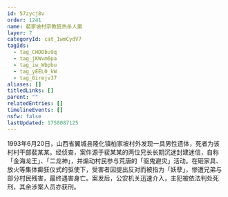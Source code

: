 ```yaml
---
id: 57zycj8v
order: 1241
name: 裴家坡村宗教狂热杀人案
layer: 7
categoryId: cat_1wmCydV7
tagIds:
  - tag_CHDDbu9q
  - tag_jKWvm6pa
  - tag_iw_Wbpbu
  - tag_yEEL0_kW
  - tag_6irejv37
aliases: []
titledLinks: []
parent: ""
relatedEntries: []
timelineEvents: []
nsfw: false
lastUpdated: 1758087125
---
```


1993年6月20日，山西省翼城县隆化镇柏家坡村外发现一具男性遗体，死者为该村村干部裴某某。经侦查，案件源于裴某某的两位兄长长期沉迷封建迷信，自称「金海龙王」、「二龙神」，并煽动村民参与荒唐的「驱鬼避灾」活动。在砸家具、放火等集体癫狂仪式的驱使下，受害者因提出反对而被指为「妖孽」，惨遭兄弟与部分村民残害，最终遇害身亡。案发后，公安机关迅速介入，主犯被依法判处死刑，其余涉案人员亦获刑。